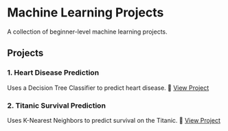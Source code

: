 # Machine Learning Projects

A collection of beginner-level machine learning projects.

## Projects

### 1. Heart Disease Prediction
Uses a Decision Tree Classifier to predict heart disease.
📁 [View Project](./Heart_Disease_Prediction)

### 2. Titanic Survival Prediction
Uses K-Nearest Neighbors to predict survival on the Titanic.
📁 [View Project](./Titanic_Survival_Prediction)
